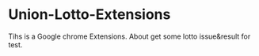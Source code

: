 # Union-Lotto-Extensions
Tihs is a Google chrome Extensions.
About get some lotto issue&result for test.
